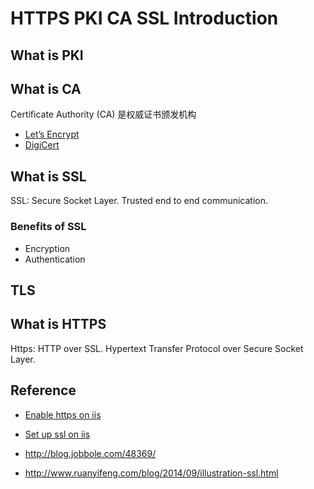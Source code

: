 # HTTPS PKI CA SSL Introduction

## What is PKI

## What is CA

Certificate Authority (CA) 是权威证书颁发机构

- [Let’s Encrypt](https://letsencrypt.org "Let’s Encrypt 是由非营利性互联网安全研究组（ISRG）提供给您的免费，自动化和开放的证书颁发机构。")
- [DigiCert](https://www.digicert.com)

## What is SSL

SSL: Secure Socket Layer. Trusted end to end communication.

### Benefits of SSL

- Encryption
- Authentication

## TLS

## What is HTTPS

Https: HTTP over SSL. Hypertext Transfer Protocol over Secure Socket Layer.

## Reference

- [Enable https on iis](https://brianflove.com/2014/12/02/enable-https-on-iis/)
- [Set up ssl on iis](https://docs.microsoft.com/en-us/iis/manage/configuring-security/how-to-set-up-ssl-on-iis#IISManager)

- http://blog.jobbole.com/48369/

- http://www.ruanyifeng.com/blog/2014/09/illustration-ssl.html
